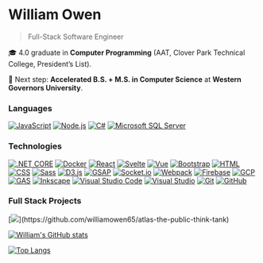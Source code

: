 # William Owen  

> Full-Stack Software Engineer  

🎓 4.0 graduate in **Computer Programming** (AAT, Clover Park Technical College, President’s List).  

🚀 Next step: **Accelerated B.S. + M.S. in Computer Science** at **Western Governors University**.  


### Languages

[![JavaScript](https://img.shields.io/badge/-JavaScript-F7DF1E?&logo=JavaScript&logoColor=000)](#)
[![Node.js](https://img.shields.io/badge/-Node.js-339933?&logo=node.js&logoColor=white)](#)
[![C#](https://custom-icon-badges.demolab.com/badge/C%23-%23239120.svg?logo=cshrp&logoColor=white)](#)
[![Microsoft SQL Server](https://custom-icon-badges.demolab.com/badge/Microsoft%20SQL%20Server-CC2927?logo=mssqlserver-white&logoColor=white)](#)



### Technologies

[![.NET CORE](https://img.shields.io/badge/-ASP.NET_Core_MVC-512BD4?&logo=dotnet&logoColor=white)](#)
[![Docker](https://img.shields.io/badge/-Docker-2496ED?&logo=Docker&logoColor=white)](#)
[![React](https://img.shields.io/badge/-React-61DAFB?&logo=React&logoColor=000)](#)
[![Svelte](https://img.shields.io/badge/-Svelte-FF3E00?&logo=Svelte&logoColor=fff)](#)
[![Vue](https://img.shields.io/badge/-Vue-4FC08D?&logo=vue.js&logoColor=fff)](#)
[![Bootstrap](https://img.shields.io/badge/-Bootstrap-7952B3?&logo=Bootstrap&logoColor=white)](#)
[![HTML](https://img.shields.io/badge/-HTML-E34F26?&logo=html5&logoColor=white)](#)
[![CSS](https://img.shields.io/badge/-CSS-1572B6?&logo=css3&logoColor=white)](#)
[![Sass](https://img.shields.io/badge/-Sass-CC6699?&logo=sass&logoColor=white)](#)
[![D3.js](https://img.shields.io/badge/-D3.js-F9A03C?&logo=d3.js&logoColor=white)](#)
[![GSAP](https://img.shields.io/badge/-GSAP-88CE02?&logo=greensock&logoColor=fff)](#)
[![Socket.io](https://img.shields.io/badge/-Socket.io-010101?&logo=socket.io&logoColor=fff)](#)
[![Webpack](https://img.shields.io/badge/-Webpack-8DD6F9?&logo=webpack&logoColor=000)](#)
[![Firebase](https://img.shields.io/badge/-Firebase-FFCA28?&logo=firebase&logoColor=000)](#)
[![GCP](https://img.shields.io/badge/-Google_Cloud_Platform-4285F4?&logo=googlecloud&logoColor=white)](#)
[![GAS](https://img.shields.io/badge/-Google_Apps_Script-34A853?&logo=google&logoColor=white)](#)
[![Inkscape](https://img.shields.io/badge/-Inkscape-000000?&logo=inkscape&logoColor=white)](#)
[![Visual Studio Code](https://custom-icon-badges.demolab.com/badge/Visual%20Studio%20Code-0078d7.svg?logo=vsc&logoColor=white)](#)
[![Visual Studio](https://custom-icon-badges.demolab.com/badge/Visual%20Studio-5C2D91.svg?&logo=visualstudio&logoColor=white)](#)
[![Git](https://img.shields.io/badge/-Git-F05032?logo=git&logoColor=white)](#)
[![GitHub](https://img.shields.io/badge/-GitHub-181717?logo=github&logoColor=white)](#)




### Full Stack Projects

[![](https://img.shields.io/badge/-🧬Atlas:_The_Public_Think_Tank-000?)](https://github.com/williamowen65/atlas-the-public-think-tank)




[![William's GitHub stats](https://github-readme-stats.vercel.app/api?username=williamowen65&show_icons=true&theme=radical)](https://github-readme-stats.vercel.app/api?username=williamowen65&show_icons=true&theme=radical)


[![Top Langs](https://github-readme-stats.vercel.app/api/top-langs/?username=williamowen65&layout=donut&theme=radical)](https://github-readme-stats.vercel.app/api/top-langs/?username=williamowen65&layout=donut&theme=radical)

